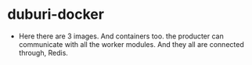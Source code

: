 # duburi-docker

- Here there are 3 images. And containers too. the producter can communicate with all the worker modules. And they all are connected through, Redis.
